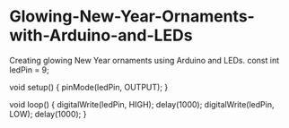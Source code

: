 # Glowing-New-Year-Ornaments-with-Arduino-and-LEDs
Creating glowing New Year ornaments using Arduino and LEDs.
const int ledPin = 9;

void setup() {
    pinMode(ledPin, OUTPUT);
}

void loop() {
    digitalWrite(ledPin, HIGH);
    delay(1000);
    digitalWrite(ledPin, LOW);
    delay(1000);
}
